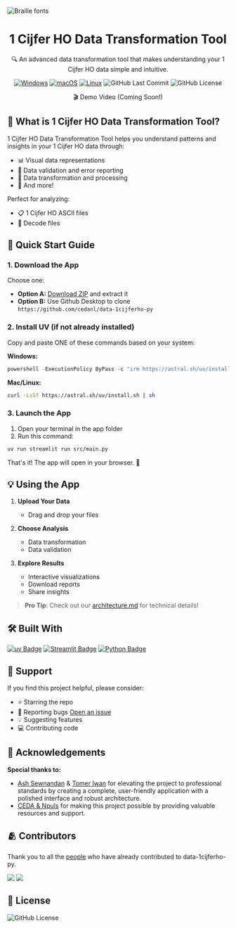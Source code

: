 ![Braille fonts](https://see.fontimg.com/api/rf5/DOeDd/MGE4NTM1Njg3NjZhNDZhZTgwNTE0MjE5YzUxMzA0OTgudHRm/VEVYVCBBTkFMWVNJUw/braille-cc0.png?r=dw&h=81&w=1250&fg=00B17E&bg=000000&s=65)

<div align="center">
  <h1>1 Cijfer HO Data Transformation Tool</h1>

  <p>🔍 An advanced data transformation tool that makes understanding your 1 Cijfer HO data simple and intuitive.</p>

  <p>
    <a href="#"><img src="https://custom-icon-badges.demolab.com/badge/Windows-0078D6?logo=windows11&logoColor=white" alt="Windows"></a>
    <a href="#"><img src="https://img.shields.io/badge/macOS-000000?logo=apple&logoColor=F0F0F0" alt="macOS"></a>
    <a href="#"><img src="https://img.shields.io/badge/Linux-FCC624?logo=linux&logoColor=black" alt="Linux"></a>
    <img src="https://badgen.net/github/last-commit/cedanl/data-1cijferho-py" alt="GitHub Last Commit">
    <img src="https://img.shields.io/github/license/cedanl/data-1cijferho-py" alt="GitHub License">
  </p>

  <p>🎬 Demo Video (Coming Soon!)</p>
</div>

## 🎯 What is 1 Cijfer HO Data Transformation Tool?

1 Cijfer HO Data Transformation Tool helps you understand patterns and insights in your 1 Cijfer HO data through:
- 📊 Visual data representations
- 🎯 Data validation and error reporting
- 💭 Data transformation and processing
- 📝 And more!

Perfect for analyzing:
- 📋 1 Cijfer HO ASCII files
- 🎤 Decode files

## 🚀 Quick Start Guide

### 1. Download the App
Choose one:
- **Option A:** [Download ZIP](https://github.com/cedanl/data-1cijferho-py/archive/refs/heads/main.zip) and extract it
- **Option B:** Use Github Desktop to clone `https://github.com/cedanl/data-1cijferho-py`

### 2. Install UV (if not already installed)
Copy and paste ONE of these commands based on your system:

**Windows:**
```powershell
powershell -ExecutionPolicy ByPass -c "irm https://astral.sh/uv/install.ps1 | iex"
```

**Mac/Linux:**
```bash
curl -LsSf https://astral.sh/uv/install.sh | sh
```

### 3. Launch the App
1. Open your terminal in the app folder
2. Run this command:
```bash
uv run streamlit run src/main.py
```

That's it! The app will open in your browser. 🎉

## 💡 Using the App

1. **Upload Your Data**
   - Drag and drop your files

2. **Choose Analysis**
   - Data transformation
   - Data validation

3. **Explore Results**
   - Interactive visualizations
   - Download reports
   - Share insights

> **Pro Tip**:
> Check out our [architecture.md](architecture.md) for technical details!

## 🛠️ Built With
[![uv Badge](https://img.shields.io/badge/uv-DE5FE9?logo=uv&logoColor=fff&style=flat)](https://docs.astral.sh/uv/)
[![Streamlit Badge](https://img.shields.io/badge/Streamlit-FF4B4B?logo=streamlit&logoColor=fff&style=flat)](https://streamlit.io/)
[![Python Badge](https://img.shields.io/badge/Python-3776AB?logo=python&logoColor=fff&style=flat)](https://www.python.org/)

## 🤲 Support
If you find this project helpful, please consider:
- ⭐ Starring the repo
- 🐛 Reporting bugs [Open an issue](https://github.com/cedanl/data-1cijferho-py/issues)
- 💡 Suggesting features
- 💻 Contributing code

## 🙏 Acknowledgements
<strong>Special thanks to:</strong>
- [Ash Sewnandan](https://github.com/asewnandan) & [Tomer Iwan](https://github.com/Tomeriko96) for elevating the project to professional standards by creating a complete, user-friendly application with a polished interface and robust architecture.
- [CEDA & Npuls](https://community-data-ai.npuls.nl/groups/view/44d20066-53a8-48c2-b4e9-be348e05d273/project-center-for-educational-data-analytics-ceda) for making this project possible by providing valuable resources and support.

## 🫂 Contributors
Thank you to all the [people](https://github.com/cedanl/data-1cijferho-py/graphs/contributors) who have already contributed to data-1cijferho-py.

[![](https://github.com/asewnandan.png?size=50)](https://github.com/asewnandan)
[![](https://github.com/tin900.png?size=50)](https://github.com/tin900)

## 📄 License
![GitHub License](https://img.shields.io/github/license/cedanl/data-1cijferho-py)